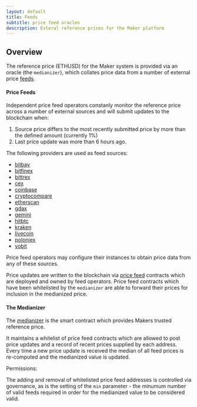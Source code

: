 ```yaml
---
layout: default
title: Feeds
subtitle: price feed oracles
description: Exteral reference prices for the Maker platform
---
```


## Overview

The reference price (ETHUSD) for the Maker system is provided via an oracle
(the `medianizer`), which collates price data from a number of external price
[feeds](https://makerdao.com/feeds/).

#### Price Feeds

Independent price feed operators constanly monitor the reference price across a
number of external sources and will submit updates to the blockchain when:

1. Source price differs to the most recently submitted price by more than
   the defined amount (currently 1%)
2. Last price update was more than 6 hours ago.

The following providers are used as feed sources:

- [bitbay](https://bitbay.net)
- [bitfinex](https://bitfinex.com)
- [bittrex](https://bittrex.com)
- [cex](https://cex.io)
- [coinbase](https://coinbase.com)
- [cryptocompare](https://cryptocompare.com)
- [etherscan](https://etherscan.io)
- [gdax](https://gdax.com)
- [gemini](https://gemini.com)
- [hitbtc](https://hitbtc.com)
- [kraken](https://kraken.com)
- [livecoin](https://livecoin.net)
- [poloniex](https://poloniex.com)
- [yobit](https://yobit.net)

Price feed operators may configure their instances to obtain price data from any
of these sources.

Price updates are written to the blockchain via [price feed] contracts which
are deployed and owned by feed operators. Price feed contracts which have been
whitelisted by the `medianizer` are able to forward their prices for inclusion in
the medianized price.

[price feed]: https://github.com/makerdao/price-feed

#### The Medianizer

The [medianizer] is the smart contract which provides Makers trusted reference price.

[medianizer]: https://etherscan.io/address/0x729D19f657BD0614b4985Cf1D82531c67569197B

It maintains a whitelist of price feed contracts which are allowed to post
price updates and a record of recent prices supplied by each address. Every
time a new price update is received the median of all feed prices is
re-computed and the medianized value is updated.

Permissions:

The adding and removal of whitelisted price feed addresses is controlled via
governance, as is the setting of the `min` parameter - the minumum number of
valid feeds required in order for the medianized value to be considered valid.
